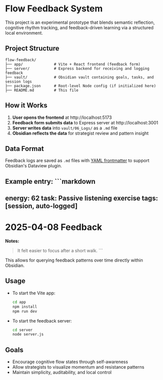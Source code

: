 # Flow Feedback System

This project is an experimental prototype that blends semantic reflection, cognitive rhythm tracking, and feedback-driven learning via a structured local environment.

## Project Structure

```
flow-feedback/
├── app/              # Vite + React frontend (feedback form)
├── server/           # Express backend for receiving and logging feedback
├── vault/            # Obsidian vault containing goals, tasks, and session logs
├── package.json      # Root-level Node config (if initialized here)
├── README.md         # This file
```

## How it Works

1. **User opens the frontend** at http://localhost:5173  
2. **Feedback form submits data** to Express server at http://localhost:3001  
3. **Server writes data** into `vault/06_Logs/` as a `.md` file  
4. **Obsidian reflects the data** for strategist review and pattern insight

## Data Format

Feedback logs are saved as `.md` files with [YAML frontmatter](https://help.obsidian.md/Advanced+topics/YAML+front+matter) to support Obsidian's Dataview plugin.

Example entry:
\`\`\`markdown
---
energy: 62
task: Passive listening exercise
tags: [session, auto-logged]
---

# 2025-04-08 Feedback

**Notes:**  
> It felt easier to focus after a short walk.
\`\`\`

This allows for querying feedback patterns over time directly within Obsidian.

## Usage

- To start the Vite app:
  ```bash
  cd app
  npm install
  npm run dev
  ```

- To start the feedback server:
  ```bash
  cd server
  node server.js
  ```

## Goals

- Encourage cognitive flow states through self-awareness  
- Allow strategists to visualize momentum and resistance patterns  
- Maintain simplicity, auditability, and local control  
